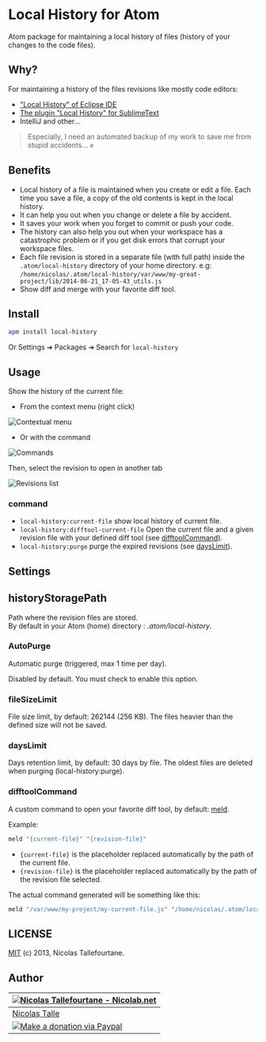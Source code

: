 # Local History for Atom

Atom package for maintaining a local history of files (history of your changes to the code files).


## Why?

For maintaining a history of the files revisions like mostly code editors:
  * ["Local History" of Eclipse IDE](http://help.eclipse.org/juno/index.jsp?topic=%2Forg.eclipse.platform.doc.user%2Freference%2Fref-6a.htm)
  * [The plugin "Local History" for SublimeText](https://github.com/vishr/local-history)
  * IntelliJ and other...

> Especially, I need an automated backup of my work to save me from stupid accidents... :fist:


## Benefits

  * Local history of a file is maintained when you create or edit a file.
    Each time you save a file, a copy of the old contents is kept in the local history.
  * It can help you out when you change or delete a file by accident.
  * It saves your work when you forget to commit or push your code.
  * The history can also help you out when your workspace has a catastrophic problem
    or if you get disk errors that corrupt your workspace files.
  * Each file revision is stored in a separate file (with full path) inside the `.atom/local-history` directory of your home directory.
    e.g: `/home/nicolas/.atom/local-history/var/www/my-great-project/lib/2014-06-21_17-05-43_utils.js`
  * Show diff and merge with your favorite diff tool.


## Install

```sh
apm install local-history
```
Or Settings ➔ Packages ➔ Search for `local-history`

## Usage

Show the history of the current file:

  * From the context menu (right click)

![Contextual menu](http://i.imgur.com/HNeP768.png)


  * Or with the command

![Commands](http://i.imgur.com/3UAfYHo.png)


Then, select the revision to open in another tab

![Revisions list](http://i.imgur.com/x14qm5n.png)


### command

  * `local-history:current-file` show local history of current file.
  * `local-history:difftool-current-file` Open the current file and a given revision file with your defined diff tool (see [difftoolCommand](#difftoolcommand)).
  * `local-history:purge` purge the expired revisions (see [daysLimit](#dayslimit)).


## Settings

## historyStoragePath

Path where the revision files are stored.  
By default in your Atom (home) directory : _.atom/local-history_.

### AutoPurge

Automatic purge (triggered, max 1 time per day).

Disabled by default.
You must check to enable this option.

### fileSizeLimit

File size limit, by default: 262144 (256 KB).
The files heavier than the defined size will not be saved.


### daysLimit

Days retention limit, by default: 30 days by file.
The oldest files are deleted when purging (local-history:purge).


### difftoolCommand

A custom command to open your favorite diff tool, by default: [meld](http://meldmerge.org).

Example:

```sh
meld "{current-file}" "{revision-file}"
```
  * `{current-file}` is the placeholder replaced automatically by the path of the current file.
  * `{revision-file}` is the placeholder replaced automatically by the path of the revision file selected.

The actual command generated will be something like this:
```sh
meld "/var/www/my-project/my-current-file.js" "/home/nicolas/.atom/local-history/var/www/my-project/2014-07-08_19-32-00_my-current-file.js"
```


## LICENSE

[MIT](https://github.com/Nicolab/atom-local-history/blob/master/LICENSE.md) (c) 2013, Nicolas Tallefourtane.


## Author

| [![Nicolas Tallefourtane - Nicolab.net](http://www.gravatar.com/avatar/d7dd0f4769f3aa48a3ecb308f0b457fc?s=64)](http://nicolab.net) |
|---|
| [Nicolas Talle](http://nicolab.net) |
| [![Make a donation via Paypal](https://www.paypalobjects.com/en_US/i/btn/btn_donate_SM.gif)](https://www.paypal.com/cgi-bin/webscr?cmd=_s-xclick&hosted_button_id=PGRH4ZXP36GUC) |

